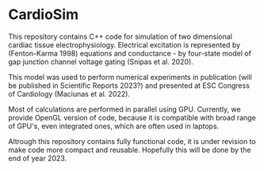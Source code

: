# CardioSim

This repository contains C++ code for simulation of two dimensional cardiac tissue electrophysiology. Electrical excitation is represented by (Fenton-Karma 1998) equations and conductance - by four-state model of gap junction channel voltage gating (Snipas et al. 2020).

This model was used to perform numerical experiments in publication (will be published in Scientific Reports 2023?) and presented at ESC Congress of Cardiology (Maciunas et al. 2022).

Most of calculations are performed in parallel using GPU. Currently, we provide OpenGL version of code, because it is compatible with broad range of GPU's, even integrated ones, which are often used in laptops.

Altrough this repository contains fully functional code, it is under revision to make code more compact and reusable. Hopefully this will be done by the end of year 2023.

